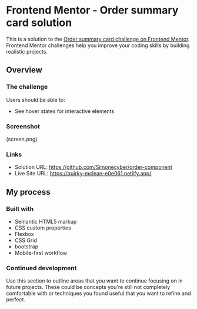 # Frontend Mentor - Order summary card solution

This is a solution to the [Order summary card challenge on Frontend Mentor](https://www.frontendmentor.io/challenges/order-summary-component-QlPmajDUj). Frontend Mentor challenges help you improve your coding skills by building realistic projects. 


## Overview

### The challenge

Users should be able to:

- See hover states for interactive elements

### Screenshot

(screen.png)



### Links

- Solution URL: https://github.com/Simonecyber/order-component
- Live Site URL: https://quirky-mclean-e0e061.netlify.app/

## My process

### Built with

- Semantic HTML5 markup
- CSS custom properties
- Flexbox
- CSS Grid
- bootstrap
- Mobile-first workflow


### Continued development

Use this section to outline areas that you want to continue focusing on in future projects. These could be concepts you're still not completely comfortable with or techniques you found useful that you want to refine and perfect.


